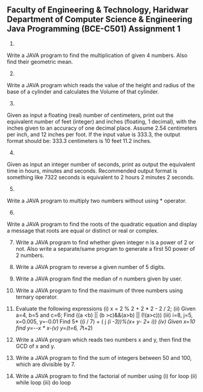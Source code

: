 Faculty of Engineering & Technology, Haridwar
Department of Computer Science & Engineering
Java Programming (BCE-C501)
Assignment 1
--------------------------------------------------------------------------------------------------------------------
1.

Write a JAVA program to find the multiplication of given 4 numbers. Also find their geometric mean.

2.

Write a JAVA program which reads the value of the height and radius of the base of a cylinder and
calculates the Volume of that cylinder.

3.

Given as input a floating (real) number of centimeters, print out the equivalent number of feet
(integer) and inches (floating, 1 decimal), with the inches given to an accuracy of one decimal place.
Assume 2.54 centimeters per inch, and 12 inches per foot. If the input value is 333.3, the output
format should be: 333.3 centimeters is 10 feet 11.2 inches.

4.

Given as input an integer number of seconds, print as output the equivalent time in hours, minutes
and seconds. Recommended output format is something like 7322 seconds is equivalent to 2 hours 2
minutes 2 seconds.

5.

Write a JAVA program to multiply two numbers without using * operator.

6.

Write a JAVA program to find the roots of the quadratic equation and display a message that roots are
equal or distinct or real or complex.

7. Write a JAVA program to find whether given integer n is a power of 2 or not. Also write a
separate/same program to generate a first 50 power of 2 numbers.
8. Write a JAVA program to reverse a given number of 5 digits.
9. Write a JAVA program find the median of n numbers given by user.
10. Write a JAVA program to find the maximum of three numbers using ternary operator.
11. Evaluate the following expressions
(i) x = 2 % 2 + 2 * 2 - 2 / 2;
(ii) Given a=4, b=5 and c=6;
Find ((a <b) || (b >c)&&(a>b) || (!(a>c)))
(iii) i=8, j=5, x=0.005, y=-0.01
Find 5* ((i / 7) + ( j *(i -3))%(x+ y- 2+ i))
(iv) Given x=10 find y=--x * x-(v) y=(t=6, 7*t+2)
12. Write a JAVA program which reads two numbers x and y, then find the GCD of x and y.
13. Write a JAVA program to find the sum of integers between 50 and 100, which are divisible by 7.

14. Write a JAVA program to find the factorial of number using (i) for loop (ii) while loop (iii) do loop
